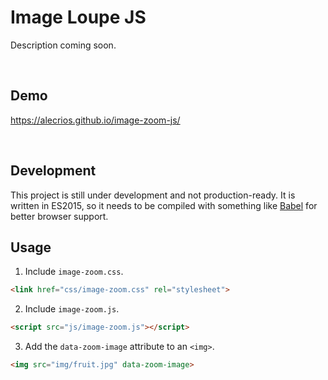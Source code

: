 # Image Loupe JS

Description coming soon.

&nbsp;

## Demo

https://alecrios.github.io/image-zoom-js/

&nbsp;

## Development

This project is still under development and not production-ready. It is written in ES2015, so it needs to be compiled with something like [Babel](https://babeljs.io/) for better browser support.

## Usage

1. Include `image-zoom.css`.
``` html
<link href="css/image-zoom.css" rel="stylesheet">
```

2. Include `image-zoom.js`.
``` html
<script src="js/image-zoom.js"></script>
```

3. Add the `data-zoom-image` attribute to an `<img>`.
``` html
<img src="img/fruit.jpg" data-zoom-image>
```
